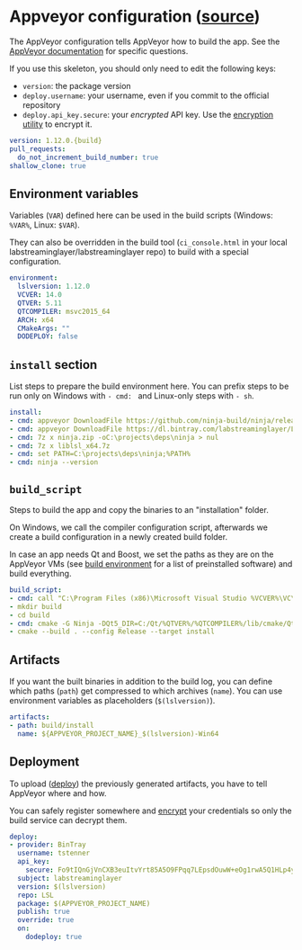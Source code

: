 # Appveyor configuration ([source](../appskeleton/appveyor.yml))
The AppVeyor configuration tells AppVeyor how to build the app.
See the [AppVeyor documentation](https://www.appveyor.com/docs/appveyor-yml/)
for specific questions.

If you use this skeleton, you should only need to edit the following keys:
- `version`: the package version
- `deploy.username`: your username, even if you commit to the official repository
- `deploy.api_key.secure`: your *encrypted* API key. Use the
  [encryption utility](https://ci.appveyor.com/tools/encrypt) to encrypt it.

``` yml
version: 1.12.0.{build}
pull_requests:
  do_not_increment_build_number: true
shallow_clone: true
```

## Environment variables

Variables (`VAR`) defined here can be used in the build scripts (Windows: `%VAR%`, Linux: `$VAR`).

They can also be overridden in the build tool (`ci_console.html` in your local
labstreaminglayer/labstreaminglayer repo) to build with a special configuration.

``` yml
environment:
  lslversion: 1.12.0
  VCVER: 14.0
  QTVER: 5.11
  QTCOMPILER: msvc2015_64
  ARCH: x64
  CMakeArgs: ""
  DODEPLOY: false
```

## `install` section

List steps to prepare the build environment here. You can prefix steps to be run only on Windows
with `- cmd: ` and Linux-only steps with `- sh`.

``` yml
install:
- cmd: appveyor DownloadFile https://github.com/ninja-build/ninja/releases/download/v1.8.2/ninja-win.zip -FileName ninja.zip
- cmd: appveyor DownloadFile https://dl.bintray.com/labstreaminglayer/LSL/liblsl-%lslversion%-Win64-MSVC%VCVER%.7z -FileName liblsl_x64.7z
- cmd: 7z x ninja.zip -oC:\projects\deps\ninja > nul
- cmd: 7z x liblsl_x64.7z
- cmd: set PATH=C:\projects\deps\ninja;%PATH%
- cmd: ninja --version
```

## `build_script`

Steps to build the app and copy the binaries to an "installation" folder.

On Windows, we call the compiler configuration script, afterwards we create a
build configuration in a newly created build folder.

In case an app needs Qt and Boost, we set the paths as they are on the AppVeyor
VMs (see [build environment](https://www.appveyor.com/docs/build-environment/)
for a list of preinstalled software) and build everything.

``` yml
build_script:
- cmd: call "C:\Program Files (x86)\Microsoft Visual Studio %VCVER%\VC\vcvarsall.bat" %ARCH%
- mkdir build
- cd build
- cmd: cmake -G Ninja -DQt5_DIR=C:/Qt/%QTVER%/%QTCOMPILER%/lib/cmake/Qt5 -DBOOST_ROOT=C:/Libraries/boost_1_67_0 -DCMAKE_BUILD_TYPE=Release -DLSL_INSTALL_ROOT=LSL/ %CMakeArgs% ../
- cmake --build . --config Release --target install
```

## Artifacts

If you want the built binaries in addition to the build log, you can define
which paths (`path`) get compressed to which archives (`name`). You can use
environment variables as placeholders (`$(lslversion)`).

``` yml
artifacts:
- path: build/install
  name: ${APPVEYOR_PROJECT_NAME}_$(lslversion)-Win64
```

## Deployment

To upload ([deploy](https://www.appveyor.com/docs/deployment/)) the previously
generated artifacts, you have to tell AppVeyor where and how.

You can safely register somewhere and
[encrypt](https://ci.appveyor.com/tools/encrypt) your credentials so only the
build service can decrypt them.

``` yml
deploy:
- provider: BinTray
  username: tstenner
  api_key:
    secure: Fo9tIQnGjVnCXB3euItvYrt85A5O9FPqq7LEpsdOuwW+eOg1rwA5Q1HLp4yWDXAl
  subject: labstreaminglayer
  version: $(lslversion)
  repo: LSL
  package: $(APPVEYOR_PROJECT_NAME)
  publish: true
  override: true
  on:
    dodeploy: true
